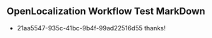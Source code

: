 ## OpenLocalization Workflow Test MarkDown
* 21aa5547-935c-41bc-9b4f-99ad22516d55 thanks!

<!--HONumber=Jul16_HO3-->



